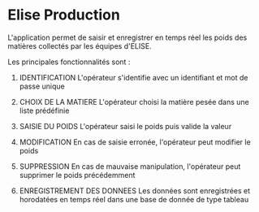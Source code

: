 # Elise Production

L'application permet de saisir et enregistrer en temps réel les poids des matières collectés par les équipes d'ELISE. 

Les principales fonctionnalités sont :

1. IDENTIFICATION
L'opérateur s'identifie avec un identifiant et mot de passe unique

2. CHOIX DE LA MATIERE
L'opérateur choisi la matière pesée dans une liste prédéfinie

3. SAISIE DU POIDS
L'opérateur saisi le poids puis valide la valeur

4. MODIFICATION
En cas de saisie erronée, l'opérateur peut modifier le poids

5. SUPPRESSION
En cas de mauvaise manipulation, l'opérateur peut supprimer le poids précédemment

4. ENREGISTREMENT DES DONNEES
Les données sont enregistrées et horodatées en temps réel dans une base de donnée de type tableau
